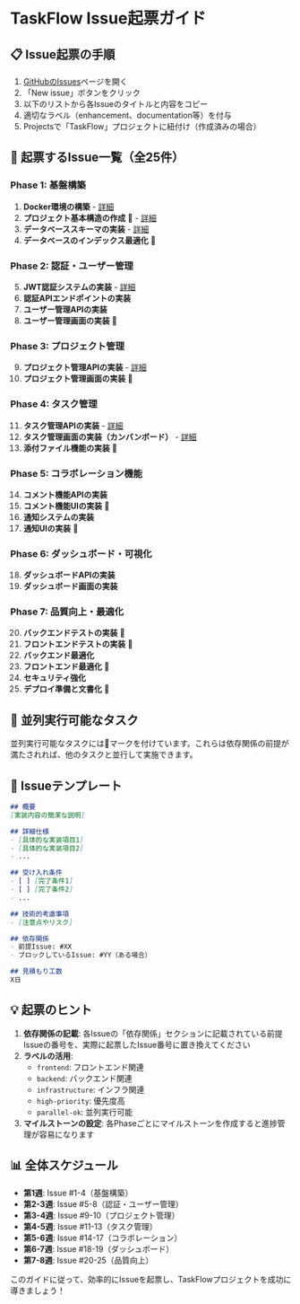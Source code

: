 # TaskFlow Issue起票ガイド

## 📋 Issue起票の手順

1. [GitHubのIssues](https://github.com/sahksas/vibe-test/issues)ページを開く
2. 「New issue」ボタンをクリック
3. 以下のリストから各Issueのタイトルと内容をコピー
4. 適切なラベル（enhancement、documentation等）を付与
5. Projectsで「TaskFlow」プロジェクトに紐付け（作成済みの場合）

## 🎯 起票するIssue一覧（全25件）

### Phase 1: 基盤構築
1. **Docker環境の構築** - [詳細](issues/issue-01-docker-setup.md)
2. **プロジェクト基本構造の作成** 🔄 - [詳細](issues/issue-02-project-structure.md)
3. **データベーススキーマの実装** - [詳細](issues/issue-03-database-schema.md)
4. **データベースのインデックス最適化** 🔄

### Phase 2: 認証・ユーザー管理
5. **JWT認証システムの実装** - [詳細](issues/issue-05-jwt-auth.md)
6. **認証APIエンドポイントの実装**
7. **ユーザー管理APIの実装**
8. **ユーザー管理画面の実装** 🔄

### Phase 3: プロジェクト管理
9. **プロジェクト管理APIの実装** - [詳細](issues/issue-09-project-api.md)
10. **プロジェクト管理画面の実装** 🔄

### Phase 4: タスク管理
11. **タスク管理APIの実装** - [詳細](issues/issue-11-task-api.md)
12. **タスク管理画面の実装（カンバンボード）** - [詳細](issues/issue-12-kanban-board.md)
13. **添付ファイル機能の実装** 🔄

### Phase 5: コラボレーション機能
14. **コメント機能APIの実装**
15. **コメント機能UIの実装** 🔄
16. **通知システムの実装**
17. **通知UIの実装** 🔄

### Phase 6: ダッシュボード・可視化
18. **ダッシュボードAPIの実装**
19. **ダッシュボード画面の実装**

### Phase 7: 品質向上・最適化
20. **バックエンドテストの実装** 🔄
21. **フロントエンドテストの実装** 🔄
22. **バックエンド最適化**
23. **フロントエンド最適化** 🔄
24. **セキュリティ強化**
25. **デプロイ準備と文書化** 🔄

## 🔄 並列実行可能なタスク

並列実行可能なタスクには🔄マークを付けています。これらは依存関係の前提が満たされれば、他のタスクと並行して実施できます。

## 📝 Issueテンプレート

```markdown
## 概要
[実装内容の簡潔な説明]

## 詳細仕様
- [具体的な実装項目1]
- [具体的な実装項目2]
- ...

## 受け入れ条件
- [ ] [完了条件1]
- [ ] [完了条件2]
- ...

## 技術的考慮事項
- [注意点やリスク]

## 依存関係
- 前提Issue: #XX
- ブロックしているIssue: #YY（ある場合）

## 見積もり工数
X日
```

## 💡 起票のヒント

1. **依存関係の記載**: 各Issueの「依存関係」セクションに記載されている前提Issueの番号を、実際に起票したIssue番号に置き換えてください
2. **ラベルの活用**: 
   - `frontend`: フロントエンド関連
   - `backend`: バックエンド関連
   - `infrastructure`: インフラ関連
   - `high-priority`: 優先度高
   - `parallel-ok`: 並列実行可能
3. **マイルストーンの設定**: 各Phaseごとにマイルストーンを作成すると進捗管理が容易になります

## 📊 全体スケジュール

- **第1週**: Issue #1-4（基盤構築）
- **第2-3週**: Issue #5-8（認証・ユーザー管理）
- **第3-4週**: Issue #9-10（プロジェクト管理）
- **第4-5週**: Issue #11-13（タスク管理）
- **第5-6週**: Issue #14-17（コラボレーション）
- **第6-7週**: Issue #18-19（ダッシュボード）
- **第7-8週**: Issue #20-25（品質向上）

このガイドに従って、効率的にIssueを起票し、TaskFlowプロジェクトを成功に導きましょう！